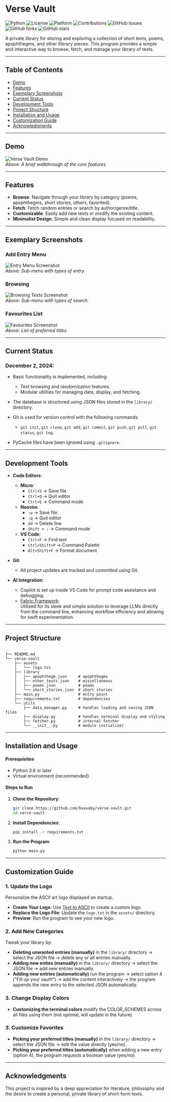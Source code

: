# **Verse Vault**

![Python](https://img.shields.io/badge/Python-3.8%2B-blue?style=flat-square)
![License](https://img.shields.io/badge/License-MIT-green?style=flat-square)
![Platform](https://img.shields.io/badge/Platform-Terminal-lightgrey?style=flat-square)
![Contributions](https://img.shields.io/badge/Contributions-Welcome-orange?style=flat-square)
![GitHub issues](https://img.shields.io/github/issues/bxavaby/vault?style=flat-square)
![GitHub forks](https://img.shields.io/github/forks/bxavaby/vault?style=flat-square)
![GitHub stars](https://img.shields.io/github/stars/bxavaby/vault?style=flat-square)


A private library for storing and exploring a collection of short texts, poems, apophthegms, and other literary pieces. This program provides a simple and interactive way to browse, fetch, and manage your library of texts.

---

## **Table of Contents**
- [Demo](#demo)
- [Features](#features)
- [Exemplary Screenshots](#exemplary-screenshots)
- [Current Status](#current-status)
- [Development Tools](#development-tools)
- [Project Structure](#project-structure)
- [Installation and Usage](#installation-and-usage)
- [Customization Guide](#customization-guide)
- [Acknowledgments](#acknowledgments)

---

## **Demo**
![Verse Vault Demo](media/verse.gif)  
*Above: A brief walkthrough of the core features.*

---

## **Features**
- **Browse**: Navigate through your library by category (poems, apophthegms, short stories, others, favorited).
- **Fetch**: Fetch random entries or search by author/genre/title.
- **Customizable**: Easily add new texts or modify the existing content.
- **Minimalist Design**: Simple and clean display focused on readability.

---

## **Exemplary Screenshots**

### **Add Entry Menu**
![Entry Menu Screenshot](media/addnew.png)  
*Above: Sub-menu with types of entry.*

### **Browsing**
![Browsing Texts Screenshot](media/browse.png)  
*Above: Sub-menu with types of search.*

### **Favourites List**
![Favourites Screenshot](media/favs.png)  
*Above: List of preferred titles.*

---

## **Current Status**
### December 2, 2024:
- Basic functionality is implemented, including:
  - Text browsing and randomization features.
  - Modular utilities for managing data, display, and fetching.
  
- The database is structured using JSON files stored in the `library/` directory.

- Git is used for version control with the following commands:
  - `git init`, `git clone`, `git add`, `git commit`, `git push`, `git pull`, `git status`, `git log`.

- PyCache files have been ignored using `.gitignore`.

---

## **Development Tools**
- **Code Editors**:

  - **Micro**:
    - `Ctrl+S` → Save file
    - `Ctrl+Q` → Quit editor
    - `Ctrl+E` → Command mode
  - **Neovim**:
    - `:w` → Save file
    - `:q` → Quit editor
    - `dd` → Delete line
    - `Shift + :` → Command mode
  - **VS Code**:
    - `Ctrl+F` → Find text
    - `Ctrl+Shift+P` → Command Palette
    - `Alt+Shift+F` → Format document
    
- **Git**:
  - All project updates are tracked and committed using Git.
  
- **AI Integration**:
  - Copilot is set up inside VS Code for prompt code assistance and debugging.
  - [Fabric Framework](https://github.com/danielmiessler/fabric):  
      Utilized for its sleek and simple solution to leverage LLMs directly from the command line, enhancing workflow efficiency and allowing for swift experimentation.

---

## **Project Structure**
```plaintext
.
├── README.md
└── verse-vault
    ├── assets
    │   └── logo.txt
    ├── library
    │   ├── apophthegm.json     # apophthegms
    │   ├── other_texts.json    # miscellaneous
    │   ├── poems.json          # poems
    │   └── short_stories.json  # short stories
    ├── main.py                 # entry point
    ├── requirements.txt        # dependencies
    └── utils
        ├── data_manager.py     # handles loading and saving JSON files
        ├── display.py          # handles terminal display and styling
        ├── fetcher.py          # internal fetcher
        └── __init__.py         # module initializer
```

---

## **Installation and Usage**

#### **Prerequisites**
- Python 3.8 or later
- Virtual environment (recommended)

#### **Steps to Run**
1. **Clone the Repository**:

   ```bash
   git clone https://github.com/bxavaby/verse-vault.git
   cd verse-vault
   ```
   
2. **Install Dependencies**:

   ```bash
   pip install -r requirements.txt
   ```
   
3. **Run the Program**:

   ```bash
   python main.py
   ```
   
---

## **Customization Guide**

### **1. Update the Logo**
Personalize the ASCII art logo displayed on startup.

- **Create Your Logo**:
  Use [Text to ASCII](https://patorjk.com/software/taag/) to create a custom logo.
- **Replace the Logo File**:
  Update the `logo.txt` in the `assets/` directory.
- **Preview**:
  Run the program to see your new logo.

### **2. Add New Categories**
Tweak your library by:

- **Deleting unwanted entries (manually)** in the `library/` directory ->  select the JSON file -> delete any or all entries manually.
- **Adding new enties (manually)** in the `library/` directory ->  select the JSON file -> add new entries manually.
- **Adding new entries (automatically)** run the program -> select option 4 ("Fill up your vault!") -> add the content interactively -> the program appends the new entry to the selected JSON automatically.

### **3. Change Display Colors**

- **Customizing the terminal colors** modify the COLOR_SCHEMES across all files using them (not optimal, will update in the future).

### **3. Customize Favorites**

- **Picking your preferred titles (manually)** in the `library/` directory ->  select the JSON file -> edit the value directly (yes/no).
- **Picking your preferred titles (automatically)** when adding a new entry (option 4), the program requests a boolean value (yes/no).


---

## **Acknowledgments**
This project is inspired by a deep appreciation for literature, philosophy and the desire to create a personal, private library of short-form texts.
